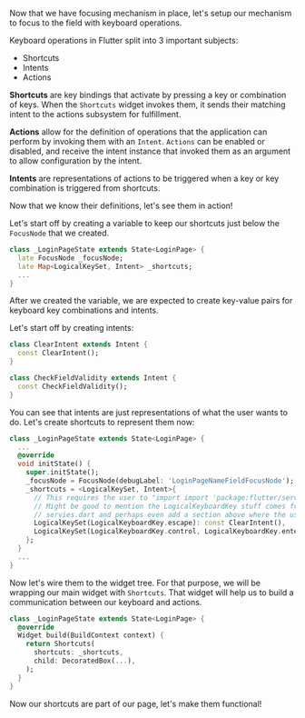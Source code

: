 Now that we have focusing mechanism in place, let's setup our mechanism to focus to the field with keyboard operations.

Keyboard operations in Flutter split into 3 important subjects:

- Shortcuts
- Intents
- Actions

**Shortcuts** are key bindings that activate by pressing a key or combination of keys. When the `Shortcuts` widget invokes them, it sends their matching intent to the actions subsystem for fulfillment.

**Actions** allow for the definition of operations that the application can perform by invoking them with an `Intent`. `Actions` can be enabled or disabled, and receive the intent instance that invoked them as an argument to allow configuration by the intent.

**Intents** are representations of actions to be triggered when a key or key combination is triggered from shortcuts.

Now that we know their definitions, let's see them in action!

Let's start off by creating a variable to keep our shortcuts just below the `FocusNode` that we created.

```dart
class _LoginPageState extends State<LoginPage> {
  late FocusNode _focusNode;
  late Map<LogicalKeySet, Intent> _shortcuts;
  ...
}
```

After we created the variable, we are expected to create key-value pairs for keyboard key combinations and intents.

Let's start off by creating intents:

```dart
class ClearIntent extends Intent {
  const ClearIntent();
}

class CheckFieldValidity extends Intent {
  const CheckFieldValidity();
}
```

You can see that intents are just representations of what the user wants to do. Let's create shortcuts to represent them now:

```dart
class _LoginPageState extends State<LoginPage> {
  ...
  @override
  void initState() {
    super.initState();
    _focusNode = FocusNode(debugLabel: 'LoginPageNameFieldFocusNode');
    _shortcuts = <LogicalKeySet, Intent>{
      // This requires the user to "import import 'package:flutter/services.dart';"
      // Might be good to mention the LogicalKeyboardKey stuff comes from 
      // servies.dart and perhaps even add a section above where the user pastes that import
      LogicalKeySet(LogicalKeyboardKey.escape): const ClearIntent(),
      LogicalKeySet(LogicalKeyboardKey.control, LogicalKeyboardKey.enter): const CheckFieldValidity(),
    };
  }
  ...
}
```

Now let's wire them to the widget tree. For that purpose, we will be wrapping our main widget with `Shortcuts`. That widget will help us to build a communication between our keyboard and actions.

```dart
class _LoginPageState extends State<LoginPage> {
  @override
  Widget build(BuildContext context) {
    return Shortcuts(
      shortcuts: _shortcuts,
      child: DecoratedBox(...),
    );
  }
}
```

Now our shortcuts are part of our page, let's make them functional!
